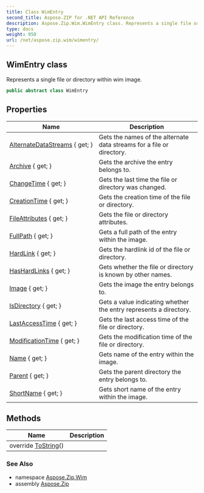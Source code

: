 ```yaml
---
title: Class WimEntry
second_title: Aspose.ZIP for .NET API Reference
description: Aspose.Zip.Wim.WimEntry class. Represents a single file or directory within wim image
type: docs
weight: 950
url: /net/aspose.zip.wim/wimentry/
---
```

## WimEntry class

Represents a single file or directory within wim image.

```csharp
public abstract class WimEntry
```

## Properties

| Name | Description |
| --- | --- |
| [AlternateDataStreams](../../aspose.zip.wim/wimentry/alternatedatastreams/) { get; } | Gets the names of the alternate data streams for a file or directory. |
| [Archive](../../aspose.zip.wim/wimentry/archive/) { get; } | Gets the archive the entry belongs to. |
| [ChangeTime](../../aspose.zip.wim/wimentry/changetime/) { get; } | Gets the last time the file or directory was changed. |
| [CreationTime](../../aspose.zip.wim/wimentry/creationtime/) { get; } | Gets the creation time of the file or directory. |
| [FileAttributes](../../aspose.zip.wim/wimentry/fileattributes/) { get; } | Gets the file or directory attributes. |
| [FullPath](../../aspose.zip.wim/wimentry/fullpath/) { get; } | Gets a full path of the entry within the image. |
| [HardLink](../../aspose.zip.wim/wimentry/hardlink/) { get; } | Gets the hardlink id of the file or directory. |
| [HasHardLinks](../../aspose.zip.wim/wimentry/hashardlinks/) { get; } | Gets whether the file or directory is known by other names. |
| [Image](../../aspose.zip.wim/wimentry/image/) { get; } | Gets the image the entry belongs to. |
| [IsDirectory](../../aspose.zip.wim/wimentry/isdirectory/) { get; } | Gets a value indicating whether the entry represents a directory. |
| [LastAccessTime](../../aspose.zip.wim/wimentry/lastaccesstime/) { get; } | Gets the last access time of the file or directory. |
| [ModificationTime](../../aspose.zip.wim/wimentry/modificationtime/) { get; } | Gets the modification time of the file or directory. |
| [Name](../../aspose.zip.wim/wimentry/name/) { get; } | Gets name of the entry within the image. |
| [Parent](../../aspose.zip.wim/wimentry/parent/) { get; } | Gets the parent directory the entry belongs to. |
| [ShortName](../../aspose.zip.wim/wimentry/shortname/) { get; } | Gets short name of the entry within the image. |

## Methods

| Name | Description |
| --- | --- |
| override [ToString](../../aspose.zip.wim/wimentry/tostring/)() |  |

### See Also

* namespace [Aspose.Zip.Wim](../../aspose.zip.wim/)
* assembly [Aspose.Zip](../../)


